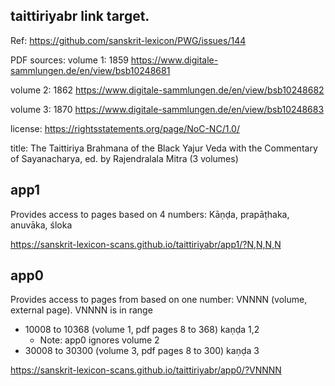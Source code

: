 
##  taittiriyabr link target.

Ref: https://github.com/sanskrit-lexicon/PWG/issues/144

PDF sources:
volume 1: 1859 https://www.digitale-sammlungen.de/en/view/bsb10248681

volume 2: 1862 https://www.digitale-sammlungen.de/en/view/bsb10248682

volume 3: 1870 https://www.digitale-sammlungen.de/en/view/bsb10248683

license:  https://rightsstatements.org/page/NoC-NC/1.0/
      
title: The Taittiriya Brahmana of the Black Yajur Veda
 with the Commentary of
 Sayanacharya, ed. by Rajendralala Mitra   (3 volumes)


## app1
Provides access to pages based on 4 numbers:
Kāṇḍa, prapāṭhaka, anuvāka, śloka

https://sanskrit-lexicon-scans.github.io/taittiriyabr/app1/?N,N,N,N

## app0
Provides access to pages from based on one number: VNNNN (volume, external page).
VNNNN is in range
* 10008 to 10368 (volume 1, pdf pages 8 to 368) kaṇḍa 1,2
  * Note: app0 ignores volume 2
* 30008 to 30300 (volume 3, pdf pages 8 to 300) kaṇḍa 3

https://sanskrit-lexicon-scans.github.io/taittiriyabr/app0/?VNNNN


